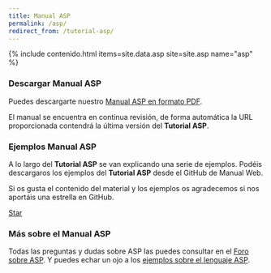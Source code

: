 ```yaml
---
title: Manual ASP
permalink: /asp/
redirect_from: /tutorial-asp/
---
```


{% include contenido.html items=site.data.asp site=site.asp name="asp" %}


### Descargar Manual ASP

Puedes descargarte nuestro [Manual ASP en formato PDF][PDFASP].

El manual se encuentra en continua revisión, de forma automática la URL proporcionada contendrá la última versión del **Tutorial ASP**.

### Ejemplos Manual ASP

A lo largo del **Tutorial ASP** se van explicando una serie de ejemplos. Podéis descargaros los ejemplos del **Tutorial ASP** desde el GitHub de Manual Web.

Si os gusta el contenido del material y los ejemplos os agradecemos si nos aportáis una estrella en GitHub.

<a class="github-button" href="https://github.com/manualweb/manualweb" data-icon="octicon-star" data-style="mega" aria-label="Star manualweb/manualweb on GitHub">Star</a>

### Más sobre el Manual ASP

Todas las preguntas y dudas sobre ASP las puedes consultar en el [Foro sobre ASP][ForoASP]. Y puedes echar un ojo a los [ejemplos sobre el lenguaje ASP][EjemplosASP].

<script id="github-bjs" src="https://buttons.github.io/buttons.js" async="" defer="defer"></script>

[PDFASP]: #
[ForoASP]: http://www.dudasprogramacion.com/net/asp-net
[EjemplosASP]: http://lineadecodigo.com/categoria/asp/
